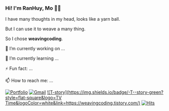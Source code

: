 ### Hi! I'm RanHuy, Mo 👋😄

I have many thoughts in my head, looks like a yarn ball.

But I can use it to weave a many thing.

So I chose **weavingcoding**.

🔭 I’m currently working on ...

🌱 I’m currently learning ...

⚡ Fun fact: ...

📫 How to reach me: ...

<!-- Here are some ideas to get you started:

- 🔭 I’m currently working on ...
- 🌱 I’m currently learning ...
- 👯 I’m looking to collaborate on ...
- 🤔 I’m looking for help with ...
- 💬 Ask me about ...
- 📫 How to reach me: ...
- 😄 Pronouns: ...
- ⚡ Fun fact: ...
-->

[![Portfolio](http://img.shields.io/badge/-Portfolio-black?style=flat-square&logo=github&link=https://837477.github.io)](https://837477.github.io) 
[![Gmail](https://img.shields.io/badge/-Gmail-d14836?style=flat-square&logo=Gmail&logoColor=white&link=mailto:ranhuy.mo@gmail.com)](mailto:ranhuy.mo@gmail.com)
[![T-story](https://img.shields.io/badge/-T--story-green?style=flat-square&logo=TV Time&logoColor=white&link=https://weavingcoding.tistory.com/)](https://weavingcoding.tistory.com/)
[![Hits](https://hits.seeyoufarm.com/api/count/incr/badge.svg?url=https%3A%2F%2Fgithub.com%2Fnorangmoran&count_bg=%23FFB333&title_bg=%23555555&logo=Tableau&logoColor=white&icon_color=%23E7E7E7&title=hits&edge_flat=false)](https://hits.seeyoufarm.com)
